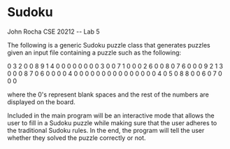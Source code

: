 # Sudoku
John Rocha 
CSE 20212 -- Lab 5

 
The following is a generic Sudoku puzzle class that generates puzzles 
given an input file containing a puzzle such as the following:

0 3 2 0 0 8 9 1 4
0 0 0 0 0 0 0 0 3
0 0 7 1 0 0 0 2 6
0 0 8 0 7 6 0 0 0
9 2 1 3 0 0 0 8 7
0 6 0 0 0 0 4 0 0
0 0 0 0 0 0 0 0 0
0 0 0 0 4 0 5 0 8
8 0 0 6 0 7 0 0 0 

where the 0's represent blank spaces and the rest of the numbers are
displayed on the board.

Included in the main program will be an interactive mode that allows
the user to fill in a Sudoku puzzle while making sure that the user
adheres to the traditional Sudoku rules. In the end, the program will
tell the user whether they solved the puzzle correctly or not. 
